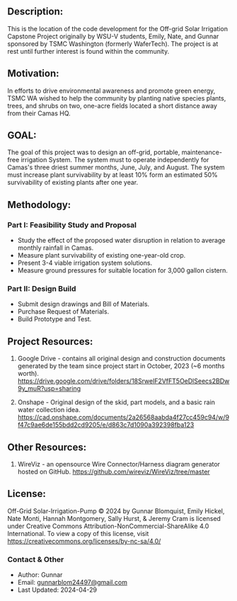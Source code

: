 ## Description:

This is the location of the code development for the Off-grid Solar Irrigation Capstone Project originally by WSU-V students, Emily, Nate, and Gunnar sponsored by TSMC Washington (formerly WaferTech). The project is at rest until further interest is found within the community. 

## Motivation:

In efforts to drive environmental awareness and promote green energy, TSMC WA wished to help the community by planting native species plants, trees, and shrubs on two, one-acre fields located a short distance away from their Camas HQ. 

## GOAL:
The goal of this project was to design an off-grid, portable, maintenance-free irrigation System. The system must to operate independently for Camas's three driest summer months, June, July, and August. The system must increase plant survivability by at least 10% form an estimated 50% survivability of existing plants after one year. 

## Methodology:

### Part I: Feasibility Study and Proposal
* Study the effect of the proposed water disruption in relation to average monthly rainfall in Camas.
* Measure plant survivability of existing one-year-old crop.
* Present 3-4 viable irrigation system solutions.
* Measure ground pressures for suitable location for 3,000 gallon cistern.

### Part II: Design Build
* Submit design drawings and Bill of Materials.
* Purchase Request of Materials.
 * Build Prototype and Test.

## Project Resources:
1. Google Drive - contains all original design and construction documents generated by the team since project start in October, 2023 (~6 months worth). 
	https://drive.google.com/drive/folders/18SrwelF2VfFT5OeDlSeecs2BDw9y_muR?usp=sharing

2. Onshape - Original design of the skid, part models, and a basic rain water collection idea. 
	https://cad.onshape.com/documents/2a26568aabda4f27cc459c94/w/9f47c9ae6de155bdd2cd9205/e/d863c7d1090a392398fba123

## Other Resources:
1. WireViz - an opensource Wire Connector/Harness diagram generator hosted on GitHub. 
	 https://github.com/wireviz/WireViz/tree/master


## License:
Off-Grid Solar-Irrigation-Pump © 2024 by Gunnar Blomquist, Emily Hickel, Nate Monti, Hannah Montgomery, Sally Hurst, & Jeremy Cram is licensed under Creative Commons Attribution-NonCommercial-ShareAlike 4.0 International. To view a copy of this license, visit https://creativecommons.org/licenses/by-nc-sa/4.0/

### Contact & Other
* Author: Gunnar
* Email: gunnarblom24497@gmail.com
* Last Updated: 2024-04-29